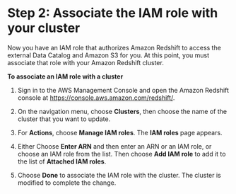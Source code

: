 # Step 2: Associate the IAM role with your cluster<a name="c-getting-started-using-spectrum-add-role"></a>

Now you have an IAM role that authorizes Amazon Redshift to access the external Data Catalog and Amazon S3 for you\. At this point, you must associate that role with your Amazon Redshift cluster\.

**To associate an IAM role with a cluster**

1. Sign in to the AWS Management Console and open the Amazon Redshift console at [https://console\.aws\.amazon\.com/redshift/](https://console.aws.amazon.com/redshift/)\.

1. On the navigation menu, choose **Clusters**, then choose the name of the cluster that you want to update\. 

1. For **Actions**, choose **Manage IAM roles**\. The **IAM roles** page appears\. 

1. Either Choose **Enter ARN** and then enter an ARN or an IAM role, or choose an IAM role from the list\. Then choose **Add IAM role** to add it to the list of **Attached IAM roles**\. 

1. Choose **Done** to associate the IAM role with the cluster\. The cluster is modified to complete the change\. 